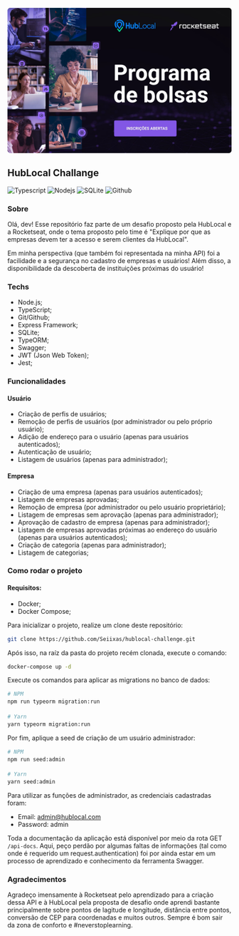 ![alt text](images/image.jpg)

## HubLocal Challange
![Typescript](https://img.shields.io/badge/TypeScript-007ACC?style=for-the-badge&logo=typescript&logoColor=white) ![Nodejs](https://img.shields.io/badge/Node.js-43853D?style=for-the-badge&logo=node.js&logoColor=white) ![SQLite](https://img.shields.io/badge/SQLite-07405E?style=for-the-badge&logo=sqlite&logoColor=white) ![Github](https://img.shields.io/badge/GitHub-100000?style=for-the-badge&logo=github&logoColor=white
)

### Sobre

Olá, dev! Esse repositório faz parte de um desafio proposto pela HubLocal e a Rocketseat, onde o tema proposto pelo time é "Explique por que as empresas devem ter a acesso e serem clientes da HubLocal".

Em minha perspectiva (que também foi representada na minha API) foi a facilidade e a segurança no cadastro de empresas e usuários! Além disso, a disponibilidade da descoberta de instituições próximas do usuário!

### Techs
- Node.js;
- TypeScript;
- Git/Github;
- Express Framework;
- SQLite;
- TypeORM;
- Swagger;
- JWT (Json Web Token);
- Jest;

### Funcionalidades

#### Usuário
- Criação de perfis de usuários;
- Remoção de perfis de usuários (por administrador ou pelo próprio usuário);
- Adição de endereço para o usuário (apenas para usuários autenticados);
- Autenticação de usuário;
- Listagem de usuários (apenas para administrador);

#### Empresa
- Criação de uma empresa (apenas para usuários autenticados);
- Listagem de empresas aprovadas;
- Remoção de empresa (por administrador ou pelo usuário proprietário);
- Listagem de empresas sem aprovação (apenas para administrador);
- Aprovação de cadastro de empresa (apenas para administrador);
- Listagem de empresas aprovadas próximas ao endereço do usuário (apenas para usuários autenticados);
- Criação de categoria (apenas para administrador);
- Listagem de categorias;

### Como rodar o projeto

#### Requisitos:
- Docker;
- Docker Compose;

Para inicializar o projeto, realize um clone deste repositório:
```sh
git clone https://github.com/Seiixas/hublocal-challenge.git
```

Após isso, na raíz da pasta do projeto recém clonada, execute o comando:
```sh
docker-compose up -d
```

Execute os comandos para aplicar as migrations no banco de dados:
```sh
# NPM
npm run typeorm migration:run

# Yarn
yarn typeorm migration:run
```

Por fim, aplique a seed de criação de um usuário administrador:
```sh
# NPM
npm run seed:admin

# Yarn
yarn seed:admin
```

Para utilizar as funções de administrador, as credenciais cadastradas foram:
- Email: admin@hublocal.com
- Password: admin

Toda a documentação da aplicação está disponível por meio da rota GET `/api-docs`. Aqui, peço perdão por algumas faltas de informações (tal como onde é requerido um request.authentication) foi por ainda estar em um processo de aprendizado e conhecimento da ferramenta Swagger.

### Agradecimentos

Agradeço imensamente à Rocketseat pelo aprendizado para a criação dessa API e à HubLocal pela proposta de desafio onde aprendi bastante principalmente sobre pontos de lagitude e longitude, distância entre pontos, conversão de CEP para coordenadas e muitos outros. Sempre é bom sair da zona de conforto e #neverstoplearning.

